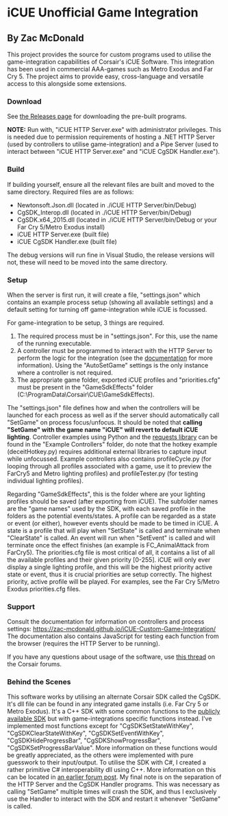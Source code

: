 # iCUE Unofficial Game Integration
## By Zac McDonald

This project provides the source for custom programs used to utilise the game-integration capabilities of Corsair's iCUE Software. This integration has been used in commercial AAA-games such as Metro Exodus and Far Cry 5. The project aims to provide easy, cross-language and versatile access to this alongside some extensions.

### Download

See [the Releases page](https://github.com/Zac-McDonald/iCUE-Custom-Game-Integration/releases) for downloading the pre-built programs.

**NOTE:** Run with, "iCUE HTTP Server.exe" with administrator privileges. This is needed due to permission requirements of hosting a .NET HTTP Server (used by controllers to utilise game-integration) and a Pipe Server (used to interact between "iCUE HTTP Server.exe" and "iCUE CgSDK Handler.exe").

### Build

If building yourself, ensure all the relevant files are built and moved to the same directory.
Required files are as follows:
* Newtonsoft.Json.dll (located in ./iCUE HTTP Server/bin/Debug)
* CgSDK_Interop.dll (located in ./iCUE HTTP Server/bin/Debug)
* CgSDK.x64_2015.dll (located in ./iCUE HTTP Server/bin/Debug or your Far Cry 5/Metro Exodus install)
* iCUE HTTP Server.exe (built file)
* iCUE CgSDK Handler.exe (built file)

The debug versions will run fine in Visual Studio, the release versions will not, these will need to be moved into the same directory.

### Setup

When the server is first run, it will create a file, "settings.json" which contains an example process setup (showing all available settings) and a default setting for turning off game-integration while iCUE is focussed.

For game-integration to be setup, 3 things are required.
1. The required process must be in "settings.json". For this, use the name of the running executable.
2. A controller must be programmed to interact with the HTTP Server to perform the logic for the integration (see the [documentation](https://zac-mcdonald.github.io/iCUE-Custom-Game-Integration/) for more information). Using the "AutoSetGame" settings is the only instance where a controller is not required.
3. The appropriate game folder, exported iCUE profiles and "priorities.cfg" must be present in the "GameSdkEffects" folder (C:\ProgramData\Corsair\CUE\GameSdkEffects).

The "settings.json" file defines how and when the controllers will be launched for each process as well as if the server should automatically call "SetGame" on process focus/unfocus. It should be noted that **calling "SetGame" with the game name "iCUE" will revert to default iCUE lighting**. Controller examples using Python and the [requests library](https://pypi.org/project/requests/) can be found in the "Example Controllers" folder, do note that the hotkey example (deceitHotkey.py) requires additional external libraries to capture input while unfocussed. Example controllers also contains profileCycle.py (for looping through all profiles associated with a game, use it to preview the FarCry5 and Metro lighting profiles) and profileTester.py (for testing individual lighting profiles).

Regarding "GameSdkEffects", this is the folder where are your lighting profiles should be saved (after exporting from iCUE). The subfolder names are the "game names" used by the SDK, with each saved profile in the folders as the potential events/states. A profile can be regarded as a state or event (or either), however events should be made to be timed in iCUE. A state is a profile that will play when "SetState" is called and terminate when "ClearState" is called. An event will run when "SetEvent" is called and will terminate once the effect finishes (an example is FC_AnimalAttack from FarCry5). The priorities.cfg file is most critical of all, it contains a list of all the available profiles and their given priority [0-255]. iCUE will only ever display a single lighting profile, and this will be the highest priority active state or event, thus it is crucial priorities are setup correctly. The highest priority, active profile will be played. For examples, see the Far Cry 5/Metro Exodus priorities.cfg files.

### Support

Consult the documentation for information on controllers and process settings: https://zac-mcdonald.github.io/iCUE-Custom-Game-Integration/
The documentation also contains JavaScript for testing each function from the browser (requires the HTTP Server to be running).

If you have any questions about usage of the software, use [this thread](https://forum.corsair.com/v3/showthread.php?t=189370) on the Corsair forums.

### Behind the Scenes

This software works by utilising an alternate Corsair SDK called the CgSDK. It's dll file can be found in any integrated game installs (i.e. Far Cry 5 or Metro Exodus). It's a C++ SDK with some common functions to the [publicly available SDK](https://forum.corsair.com/v3/forumdisplay.php?f=300) but with game-integrations specific functions instead. I've implemented most functions except for "CgSDKSetStateWithKey", "CgSDKClearStateWithKey", "CgSDKSetEventWithKey", "CgSDKHideProgressBar", "CgSDKShowProgressBar", "CgSDKSetProgressBarValue". More information on these functions would be greatly appreciated, as the others were implemented with pure guesswork to their input/output. To utilise the SDK with C#, I created a rather primitive C# interoperability dll using C++. More information on this can be located in [an earlier forum post](https://forum.corsair.com/v3/showthread.php?t=181358&page=2). My final note is on the separation of the HTTP Server and the CgSDK Handler programs. This was necessary as calling "SetGame" multiple times will crash the SDK, and thus I exclusively use the Handler to interact with the SDK and restart it whenever "SetGame" is called.
